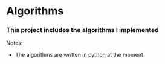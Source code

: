 # Algorithms
### This project includes the algorithms I implemented

Notes:
- The algorithms are written in python at the moment
